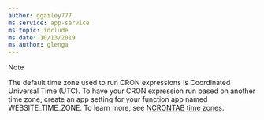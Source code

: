 ```yaml
---
author: ggailey777
ms.service: app-service
ms.topic: include
ms.date: 10/13/2019
ms.author: glenga
---
```


> [!NOTE]  
> The default time zone used to run CRON expressions is Coordinated Universal Time (UTC). To have your CRON expression run based on another time zone, create an app setting for your function app named WEBSITE_TIME_ZONE. To learn more, see [NCRONTAB time zones](../articles/azure-functions/functions-bindings-timer.md#ncrontab-time-zones).

